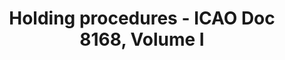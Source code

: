 ---
learningObjectiveId: "010.06.05"
parentId: "010.06"
title: Holding procedures - ICAO Doc 8168, Volume I
---